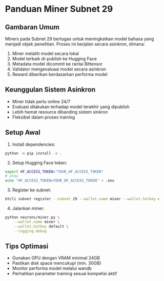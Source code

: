 # Panduan Miner Subnet 29

## Gambaran Umum

Miners pada Subnet 29 bertugas untuk meningkatkan model bahasa yang menjadi objek penelitian. Proses ini berjalan secara asinkron, dimana:

1. Miner melatih model secara lokal
2. Model terbaik di-publish ke Hugging Face
3. Metadata model dicommit ke rantai Bittensor
4. Validator mengevaluasi model secara asinkron
5. Reward diberikan berdasarkan performa model

## Keunggulan Sistem Asinkron

- Miner tidak perlu online 24/7
- Evaluasi dilakukan terhadap model terakhir yang dipublish
- Lebih hemat resource dibanding sistem sinkron
- Fleksibel dalam proses training

## Setup Awal

1. Install dependencies:
```bash
python -m pip install -e .
```

2. Setup Hugging Face token:
```bash 
export HF_ACCESS_TOKEN="YOUR_HF_ACCESS_TOKEN"
# atau
echo "HF_ACCESS_TOKEN=YOUR_HF_ACCESS_TOKEN" > .env
```

3. Register ke subnet:
```bash
btcli subnet register --subnet 29 --wallet.name miner --wallet.hotkey default
```

4. Jalankan miner:
```bash
python neurons/miner.py \
    --wallet.name miner \
    --wallet.hotkey default \
    --logging.debug
```

## Tips Optimasi

- Gunakan GPU dengan VRAM minimal 24GB
- Pastikan disk space mencukupi (min. 30GB)
- Monitor performa model melalui wandb
- Perhatikan parameter training sesuai kompetisi aktif
